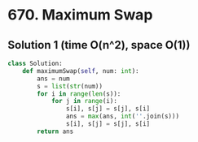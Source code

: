 # 670. Maximum Swap

## Solution 1 (time O(n^2), space O(1))

```python
class Solution:
    def maximumSwap(self, num: int):
        ans = num
        s = list(str(num))
        for i in range(len(s)):
            for j in range(i):
                s[i], s[j] = s[j], s[i]
                ans = max(ans, int(''.join(s)))
                s[i], s[j] = s[j], s[i]
        return ans
```
